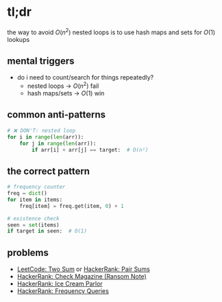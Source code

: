 # tl;dr

the way to avoid $O(n^2)$ nested loops is to use hash maps and sets for $O(1)$ lookups

## mental triggers

- do i need to count/search for things repeatedly?
  - nested loops -> $O(n^2)$ fail
  - hash maps/sets -> $O(1)$ win

## common anti-patterns

```python
# ❌ DON'T: nested loop
for i in range(len(arr)):
    for j in range(len(arr)):
        if arr[i] + arr[j] == target:  # O(n²)
```

## the correct pattern

```python
# frequency counter
freq = dict()
for item in items:
    freq[item] = freq.get(item, 0) + 1

# existence check
seen = set(items)
if target in seen:  # O(1)
```

## problems

- [LeetCode: Two Sum](https://leetcode.com/problems/two-sum/) or [HackerRank: Pair Sums](https://www.hackerrank.com/contests/hourrank-26/challenges/pair-sums/problem)
- [HackerRank: Check Magazine (Ransom Note)](https://www.hackerrank.com/challenges/ctci-ransom-note/problem)
- [HackerRank: Ice Cream Parlor](https://www.hackerrank.com/challenges/ctci-ice-cream-parlor/problem)
- [HackerRank: Frequency Queries](https://www.hackerrank.com/challenges/frequency-queries/problem)